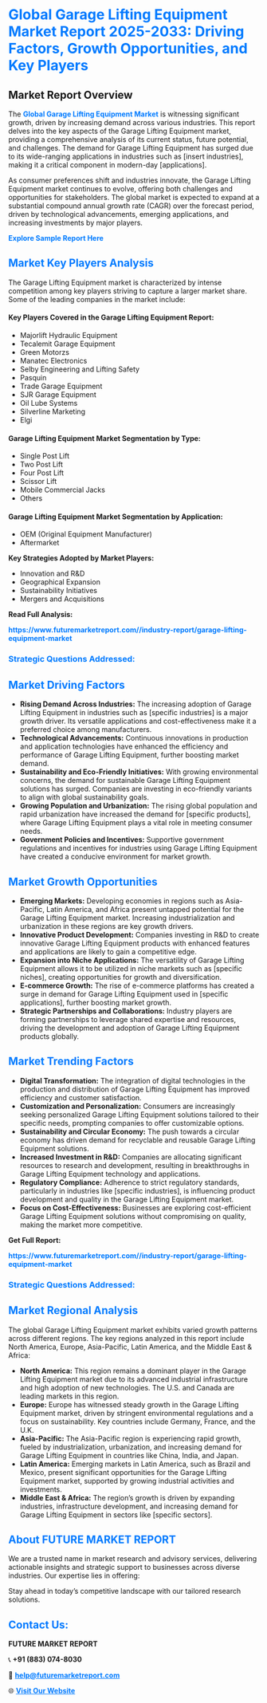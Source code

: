 <h1 style="color: #007BFF;">Global Garage Lifting Equipment Market Report 2025-2033: Driving Factors, Growth Opportunities, and Key Players</h1>

<section id="overview">
<h2>Market Report Overview</h2>
<p>The <a href="https://www.futuremarketreport.com//industry-report/garage-lifting-equipment-market" style="color: #007BFF; text-decoration: none;"><strong>Global Garage Lifting Equipment Market</strong></a> is witnessing significant growth, driven by increasing demand across various industries. This report delves into the key aspects of the Garage Lifting Equipment market, providing a comprehensive analysis of its current status, future potential, and challenges. The demand for Garage Lifting Equipment has surged due to its wide-ranging applications in industries such as [insert industries], making it a critical component in modern-day [applications].</p>
<p>As consumer preferences shift and industries innovate, the Garage Lifting Equipment market continues to evolve, offering both challenges and opportunities for stakeholders. The global market is expected to expand at a substantial compound annual growth rate (CAGR) over the forecast period, driven by technological advancements, emerging applications, and increasing investments by major players.</p>
</section>

<section id="overview">
<p><a href="https://www.futuremarketreport.com//request-sample/reportId=61710" style="color: #007BFF; text-decoration: none;"><strong>Explore Sample Report Here</strong></a></p>
</section>

<section id="key-players">
<h2 style="color: #007BFF;">Market Key Players Analysis</h2>
<p>The Garage Lifting Equipment market is characterized by intense competition among key players striving to capture a larger market share. Some of the leading companies in the market include:</p>
<h4>Key Players Covered in the Garage Lifting Equipment Report:</h4>
<ul><li>Majorlift Hydraulic Equipment</li><li>Tecalemit Garage Equipment</li><li>Green Motorzs</li><li>Manatec Electronics</li><li>Selby Engineering and Lifting Safety</li><li>Pasquin</li><li>Trade Garage Equipment</li><li>SJR Garage Equipment</li><li>Oil Lube Systems</li><li>Silverline Marketing</li><li>Elgi</li></ul>
<h4>Garage Lifting Equipment Market Segmentation by Type:</h4>
<ul><li>Single Post Lift</li><li>Two Post Lift</li><li>Four Post Lift</li><li>Scissor Lift</li><li>Mobile Commercial Jacks</li><li>Others</li></ul>

<h4>Garage Lifting Equipment Market Segmentation by Application:</h4>
<ul><li>OEM (Original Equipment Manufacturer)</li><li>Aftermarket</li></ul>
<p><strong>Key Strategies Adopted by Market Players:</strong></p>
<ul>
<li>Innovation and R&D</li>
<li>Geographical Expansion</li>
<li>Sustainability Initiatives</li>
<li>Mergers and Acquisitions</li>
</ul>
</section>

<section>
<p><strong>Read Full Analysis: </strong></p><a href="https://www.futuremarketreport.com//industry-report/garage-lifting-equipment-market" style="color: #007BFF; text-decoration: none;"><strong>https://www.futuremarketreport.com//industry-report/garage-lifting-equipment-market</strong></a>
<h3 style="color: #007BFF;">Strategic Questions Addressed:</h3>
</section>

<section id="driving-factors">
<h2 style="color: #007BFF;">Market Driving Factors</h2>
<ul>
<li><strong>Rising Demand Across Industries:</strong> The increasing adoption of Garage Lifting Equipment in industries such as [specific industries] is a major growth driver. Its versatile applications and cost-effectiveness make it a preferred choice among manufacturers.</li>
<li><strong>Technological Advancements:</strong> Continuous innovations in production and application technologies have enhanced the efficiency and performance of Garage Lifting Equipment, further boosting market demand.</li>
<li><strong>Sustainability and Eco-Friendly Initiatives:</strong> With growing environmental concerns, the demand for sustainable Garage Lifting Equipment solutions has surged. Companies are investing in eco-friendly variants to align with global sustainability goals.</li>
<li><strong>Growing Population and Urbanization:</strong> The rising global population and rapid urbanization have increased the demand for [specific products], where Garage Lifting Equipment plays a vital role in meeting consumer needs.</li>
<li><strong>Government Policies and Incentives:</strong> Supportive government regulations and incentives for industries using Garage Lifting Equipment have created a conducive environment for market growth.</li>
</ul>
</section>

<section id="growth-opportunities">
<h2 style="color: #007BFF;">Market Growth Opportunities</h2>
<ul>
<li><strong>Emerging Markets:</strong> Developing economies in regions such as Asia-Pacific, Latin America, and Africa present untapped potential for the Garage Lifting Equipment market. Increasing industrialization and urbanization in these regions are key growth drivers.</li>
<li><strong>Innovative Product Development:</strong> Companies investing in R&D to create innovative Garage Lifting Equipment products with enhanced features and applications are likely to gain a competitive edge.</li>
<li><strong>Expansion into Niche Applications:</strong> The versatility of Garage Lifting Equipment allows it to be utilized in niche markets such as [specific niches], creating opportunities for growth and diversification.</li>
<li><strong>E-commerce Growth:</strong> The rise of e-commerce platforms has created a surge in demand for Garage Lifting Equipment used in [specific applications], further boosting market growth.</li>
<li><strong>Strategic Partnerships and Collaborations:</strong> Industry players are forming partnerships to leverage shared expertise and resources, driving the development and adoption of Garage Lifting Equipment products globally.</li>
</ul>
</section>

<section id="trending-factors">
<h2 style="color: #007BFF;">Market Trending Factors</h2>
<ul>
<li><strong>Digital Transformation:</strong> The integration of digital technologies in the production and distribution of Garage Lifting Equipment has improved efficiency and customer satisfaction.</li>
<li><strong>Customization and Personalization:</strong> Consumers are increasingly seeking personalized Garage Lifting Equipment solutions tailored to their specific needs, prompting companies to offer customizable options.</li>
<li><strong>Sustainability and Circular Economy:</strong> The push towards a circular economy has driven demand for recyclable and reusable Garage Lifting Equipment solutions.</li>
<li><strong>Increased Investment in R&D:</strong> Companies are allocating significant resources to research and development, resulting in breakthroughs in Garage Lifting Equipment technology and applications.</li>
<li><strong>Regulatory Compliance:</strong> Adherence to strict regulatory standards, particularly in industries like [specific industries], is influencing product development and quality in the Garage Lifting Equipment market.</li>
<li><strong>Focus on Cost-Effectiveness:</strong> Businesses are exploring cost-efficient Garage Lifting Equipment solutions without compromising on quality, making the market more competitive.</li>
</ul>
</section>

<section>
<p><strong>Get Full Report: </strong></p><a href="https://www.futuremarketreport.com//industry-report/garage-lifting-equipment-market" style="color: #007BFF; text-decoration: none;"><strong>https://www.futuremarketreport.com//industry-report/garage-lifting-equipment-market</strong></a>
<h3 style="color: #007BFF;">Strategic Questions Addressed:</h3>
</section>


<section id="regional-analysis">
<h2 style="color: #007BFF;">Market Regional Analysis</h2>
<p>The global Garage Lifting Equipment market exhibits varied growth patterns across different regions. The key regions analyzed in this report include North America, Europe, Asia-Pacific, Latin America, and the Middle East & Africa:</p>
<ul>
<li><strong>North America:</strong> This region remains a dominant player in the Garage Lifting Equipment market due to its advanced industrial infrastructure and high adoption of new technologies. The U.S. and Canada are leading markets in this region.</li>
<li><strong>Europe:</strong> Europe has witnessed steady growth in the Garage Lifting Equipment market, driven by stringent environmental regulations and a focus on sustainability. Key countries include Germany, France, and the U.K.</li>
<li><strong>Asia-Pacific:</strong> The Asia-Pacific region is experiencing rapid growth, fueled by industrialization, urbanization, and increasing demand for Garage Lifting Equipment in countries like China, India, and Japan.</li>
<li><strong>Latin America:</strong> Emerging markets in Latin America, such as Brazil and Mexico, present significant opportunities for the Garage Lifting Equipment market, supported by growing industrial activities and investments.</li>
<li><strong>Middle East & Africa:</strong> The region’s growth is driven by expanding industries, infrastructure development, and increasing demand for Garage Lifting Equipment in sectors like [specific sectors].</li>
</ul>
</section>

<footer>
<h2 style="color: #007BFF;">About FUTURE MARKET REPORT</h2>
<p>We are a trusted name in market research and advisory services, delivering actionable insights and strategic support to businesses across diverse industries. Our expertise lies in offering:</p>

<p>Stay ahead in today’s competitive landscape with our tailored research solutions.</p>

<h2 style="color: #007BFF;">Contact Us:</h2>
<p><strong>FUTURE MARKET REPORT</strong></p>
<p>📞 <strong>+91 (883) 074-8030</strong></p>
<p>📧 <strong><a href="mailto:help@futuremarketreport.com" style="color: #007BFF;">help@futuremarketreport.com</a></strong></p>
<p>🌐 <strong><a href="https://www.futuremarketreport.com/" style="color: #007BFF;">Visit Our Website</a></strong></p>
</footer>